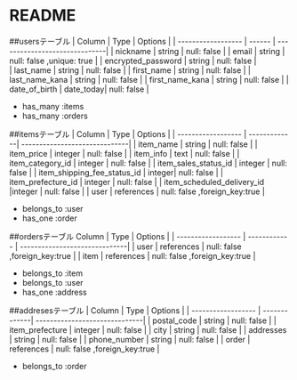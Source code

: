 # README
##usersテーブル
| Column             | Type   | Options                       |
| ------------------ | ------ | ------------------------------|
| nickname           | string | null: false                   |
| email              | string | null: false ,unique: true     |
| encrypted_password | string | null: false                   |  
| last_name          | string | null: false                   |
| first_name         | string | null: false                   |
| last_name_kana     | string | null: false                   |
| first_name_kana    | string | null: false                   |
| date_of_birth      | date_today| null: false                |

- has_many :items
- has_many :orders


##itemsテーブル
| Column             | Type         | Options                       |
| ------------------ | -------------| ------------------------------|
| item_name          | string       | null: false                   |
| item_price         | integer      | null: false                   |
| item_info          | text         | null: false                   |
| item_category_id   | integer      | null: false                   |
| item_sales_status_id | integer    | null: false                   |
| item_shipping_fee_status_id | integer| null: false                |
| item_prefecture_id | integer      | null: false                   |
| item_scheduled_delivery_id |integer | null: false                 |
| user               | references   | null: false ,foreign_key:true |

- belongs_to :user
- has_one :order

##ordersテーブル
 Column              | Type         | Options                       |
| ------------------ | ------------ | ------------------------------|
| user               | references   | null: false ,foreign_key:true |
| item               | references   | null: false ,foreign_key:true |

- belongs_to :item
- belongs_to :user
- has_one :address


##addresesテーブル
| Column             | Type         | Options                       |
| ------------------ | -------------| ------------------------------|
| postal_code        | string       | null: false                   |
| item_prefecture    | integer      | null: false                   |
| city               | string       | null: false                   |
| addresses          | string       | null: false                   |
| phone_number       | string       | null: false                   |
| order              | references   | null: false ,foreign_key:true |

- belongs_to :order
